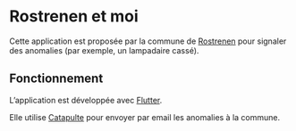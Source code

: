# Rostrenen et moi

Cette application est proposée par la commune de [Rostrenen](https://rostrenn.bzh/) pour signaler des anomalies (par exemple, un lampadaire cassé).

## Fonctionnement

L’application est développée avec [Flutter](https://flutter.dev/).

Elle utilise [Catapulte](https://github.com/jdrouet/catapulte) pour envoyer par email les anomalies à la commune.
